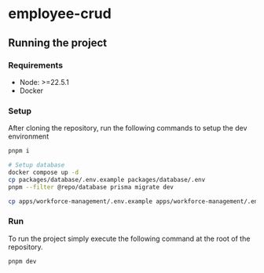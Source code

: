 # employee-crud

## Running the project

### Requirements

- Node: >=22.5.1
- Docker

### Setup

After cloning the repository, run the following commands to setup the dev environment

```sh
pnpm i

# Setup database
docker compose up -d
cp packages/database/.env.example packages/database/.env
pnpm --filter @repo/database prisma migrate dev

cp apps/workforce-management/.env.example apps/workforce-management/.env
```

### Run

To run the project simply execute the following command at the root of the repository.

```sh
pnpm dev
```
